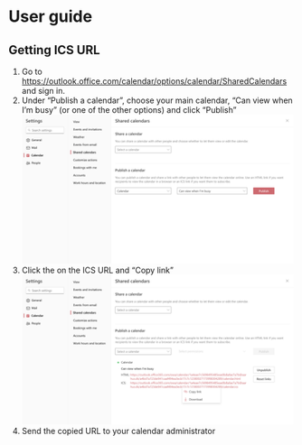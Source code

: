 # User guide

## Getting ICS URL

1. Go to <https://outlook.office.com/calendar/options/calendar/SharedCalendars>
   and sign in.
2. Under “Publish a calendar”, choose your main calendar, “Can view when I’m
   busy” (or one of the other options) and click “Publish”
   ![images/publish-calendar-1.png](images/publish-calendar-1.png)
3. Click the on the ICS URL and “Copy link”
   ![images/publish-calendar-2.png](images/publish-calendar-2.png)
4. Send the copied URL to your calendar administrator
